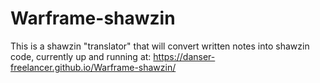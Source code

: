 # Warframe-shawzin
This is a shawzin "translator" that will convert written notes into shawzin code, currently up and running at: https://danser-freelancer.github.io/Warframe-shawzin/
